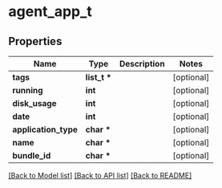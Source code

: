 # agent_app_t

## Properties
Name | Type | Description | Notes
------------ | ------------- | ------------- | -------------
**tags** | **list_t \*** |  | [optional] 
**running** | **int** |  | [optional] 
**disk_usage** | **int** |  | [optional] 
**date** | **int** |  | [optional] 
**application_type** | **char \*** |  | [optional] 
**name** | **char \*** |  | [optional] 
**bundle_id** | **char \*** |  | [optional] 

[[Back to Model list]](../README.md#documentation-for-models) [[Back to API list]](../README.md#documentation-for-api-endpoints) [[Back to README]](../README.md)


